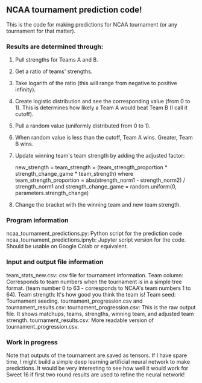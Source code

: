 ## NCAA tournament prediction code!
This is the code for making predictions for NCAA tournament (or any tournament for that matter).

### Results are determined through:
  1. Pull strengths for Teams A and B.
  2. Get a ratio of teams' strengths.
  3. Take logarith of the ratio (this will range from negative to positive infinity).
  4. Create logistic distribution and see the corresponding value (from 0 to 1). This is determines how likely a Team A would beat Team B (I call it cutoff).
  5. Pull a random value (uniformly distributed from 0 to 1).
  6. When random value is less than the cutoff, Team A wins. Greater, Team B wins.
  7. Update winning team's team strength by adding the adjusted factor:
     
     new_strength = team_strength + (team_strength_proportion * strength_change_game * team_strength)
       where team_strength_proportion = abs(strength_norm1 - strength_norm2) / strength_norm1 and
     strength_change_game = random.uniform(0, parameters.strength_change)
     
  9. Change the bracket with the winning team and new team strength.

### Program information
ncaa_tournament_predictions.py: Python script for the prediction code
ncaa_tournament_predictions.ipnyb: Jupyter script version for the code. Should be usable on Google Colab or equivalent.

### Input and output file information
team_stats_new.csv: csv file for tournament information. 
  Team column: Corresponds to team numbers when the tournament is in a simple tree format. (team number 0 to 63 - corresponds to NCAA's team numbers 1 to 64).
  Team strength: It's how good you think the team is!
  Team seed: Tournament seeding. 
tournament_progression.csv and tournament_results.csv:
  tournament_progression.csv: This is the raw output file. It shows matchups, teams, strengths, winning team, and adjusted team strength.
  tournament_results.csv: More readable version of tournament_progression.csv.

### Work in progress
Note that outputs of the tournament are saved as tensors. If I have spare time, I might build a simple deep learning artificial neural network to make predictions. It would be very interesting to see how well it would work for Sweet 16 if first two round results are used to refine the neural network!

